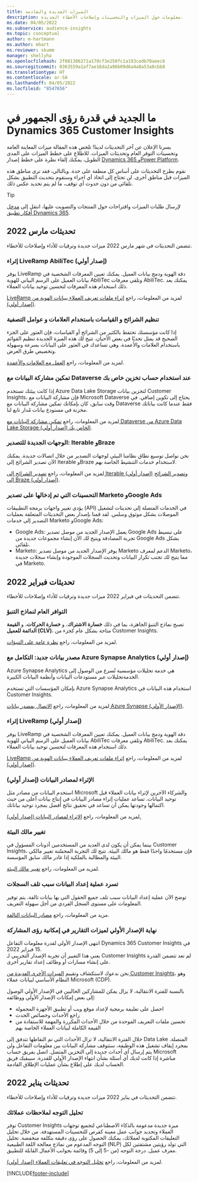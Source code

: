 ```yaml
---
title: الميزات الجديدة والقادمة
description: معلومات حول الميزات والتحسينات وإصلاحات الأخطاء الجديدة.
ms.date: 04/05/2022
ms.subservice: audience-insights
ms.topic: conceptual
author: m-hartmann
ms.author: mhart
ms.reviewer: skumm
manager: shellyha
ms.openlocfilehash: 2f081306271a170cf3e250fc1a193cedb70aeec6
ms.sourcegitcommit: 0363559a1af7ae16da2a96b09d6a4a8a53a8cbb8
ms.translationtype: HT
ms.contentlocale: ar-SA
ms.lasthandoff: 04/05/2022
ms.locfileid: "8547656"
---
```

# <a name="whats-new-in-the-audience-insights-capability-of-dynamics-365-customer-insights"></a>ما الجديد في قدرة رؤى الجمهور في Dynamics 365 Customer Insights

يسرنا الإعلان عن آخر التحديثات لدينا! تلخص هذه المقالة ميزات المعاينة العامة وتحسينات التوفر العام وتحديثات الميزات. للاطلاع على خطط الميزات على المدى الطويل، يمكنك إلقاء نظرة على خطط إصدار [Dynamics 365 وPower Platform](/dynamics365/release-plans/).

نقوم بطرح التحديثات على أساس كل منطقة على حدة. وبالتالي، فقد ترى مناطق هذه الميزات قبل مناطق أخرى. لن تحتاج إلى اتخاذ أي اجراء وسنقوم بتحديث التطبيق بشكل تلقائي من دون حدوث أي توقف، ما لم يتم تحديد عكس ذلك.

> [!TIP]
> لإرسال طلبات الميزات واقتراحات حول المنتجات والتصويت عليها، انتقل إلى [مدخل أفكار تطبيق Dynamics 365](https://experience.dynamics.com/ideas/categories/?forum=79a8c474-4e35-e911-a971-000d3a4f3343&forumName=Dynamics%20365%20Customer%20Insights).


## <a name="march-2022-updates"></a>تحديثات مارس 2022

تتضمن التحديثات في شهر مارس 2022 ميزات جديدة وترقيات للأداء وإصلاحات للأخطاء.

### <a name="liveramp-abilitec-enrichment-preview"></a>إثراء LiveRamp AbiliTec (إصدار أولي)

يوفر LiveRamp دقة الهوية ودمج بيانات العميل. يمكنك تعيين المعرفات الشخصية في بيانات العميل على الرسم البياني للهوية AbiliTec وتلقي معرفات AbiliTec. يمكنك بعد ذلك استخدام هذه المعرفات لتحسين توحيد بيانات العملاء.

لمزيد من المعلومات، راجع [‏‫إثراء ملفات تعريف العملاء ببيانات الهوية من LiveRamp (إصدار أولي)‬](enrichment-liveramp.md).

### <a name="organize-segments-and-measures-with-tags-and-filters"></a>تنظيم الشرائح و القياسات باستخدام العلامات و عوامل التصفية
إذا كانت مؤسستك تحتفظ بالكثير من الشرائح أو القياسات، فإن العثور على الجزء الصحيح قد يمثل تحديًا في بعض الأحيان. تتيح لك هذه الميزة الجديدة تنظيم القوائم باستخدام العلامات والأعمدة. وهي تساعدك في العثور على البيانات بسرعة وسهولة وتخصيص طرق العرض.

لمزيد من المعلومات، راجع [العمل مع العلامات والأعمدة](work-with-tags-columns.md).

### <a name="enable-data-sharing-with-dataverse-when-using-your-own-storage-account"></a>تمكين مشاركة البيانات مع Dataverse عند استخدام حساب تخزين خاص بك

إذا كانت بيئتك تستخدم Azure Data Lake Storage لتخزين بيانات Customer Insights، فإن مشاركة البيانات مع Microsoft Dataverse يحتاج إلى تكوين إضافي.
في وقت سابق، كان بإمكانك تمكين مشاركة البيانات مع Dataverse فقط عندما كانت بياناتك مخزنة في مستودع بيانات مُدار تابع لنا. 

لمزيد من المعلومات، راجع [تمكين مشاركة البيانات مع Dataverse من Azure Data Lake Storage الخاص بك (إصدار أولي)](manage-environments.md#enable-data-sharing-with-dataverse-from-your-own-azure-data-lake-storage-preview).

### <a name="new-export-destinations-iterable-and-braze"></a>الوجهات الجديدة للتصدير: Iterable وBraze

نحن نواصل توسيع نطاق نظامنا البيئي لوجهات التصدير من خلال اتصالات جديدة. يمكنك الآن تصدير الشرائح إلى Iterable وBraze لاستخدام خدمات التنشيط الخاصة بهم.

لمزيد من المعلومات، راجع [تصدير الشرائح إلى Iterable (إصدار أولي)](export-iterable.md) و[تصدير الشرائح إلى Braze (إصدار أولي)](export-braze.md).

### <a name="improvements-to-marketo-and-google-ads-export"></a>التحسينات التي تم إدخالها على تصدير Marketo وGoogle Ads

يؤدي تغيير واجهات برمجة التطبيقات (API) في الخدمات المتصلة إلى تحديثات لتشغيل الموصلات بشكل موثوق وسلس. لقد قمنا بإصدار بعض التحديثات المتعلقة بعمليات التصدير إلى خدمات Marketo وGoogle Ads:

- Google Ads: يعمل الإصدار الجديد من موصل تصدير Google Ads على تبسيط تجربة المصادقة ويتيح لك الآن إنشاء مجموعات جديدة من Google Ads بشكل تلقائي. 
- Marketo: يوفر الإصدار الجديد من موصل تصدير Marketo الدعم لمعرف Marketo، مما يتيح لك تجنب تكرار البيانات وتحديث السجلات الموجودة وإنشاء سجلات جديدة في Marketo. 


## <a name="february-2022-updates"></a>تحديثات فبراير 2022

تتضمن التحديثات في فبراير 2022 ميزات جديدة وترقيات للأداء وإصلاحات للأخطاء.

### <a name="general-availability-for-prediction-models"></a>التوافر العام لنماذج التنبؤ

تصبح نماذج التنبؤ الجاهزة، بما في ذلك **خسارة الاشتراك**، و **خسارة الحركات**، و **القيمة الدائمة للعميل (CLV)**، متاحة بشكل عام كجزء من Customer Insights. 

لمزيد من المعلومات، راجع [نظرة عامة على التنبؤات](predictions-overview.md).

### <a name="new-data-source-integration-with-azure-synapse-analytics-preview"></a>مصدر بيانات جديد: التكامل مع Azure Synapse Analytics (إصدار أولي)

Azure Synapse Analytics هي خدمة تحليلات مؤسسية تُسرع من الوصول إلى الخدمةتحليلات عبر مستودعات البيانات وأنظمة البيانات الكبيرة.

بإمكان المؤسسات التي تستخدم Azure Synapse Analytics استخدام هذه البيانات في Customer Insights. 

لمزيد من المعلومات، راجع [الاتصال بمصدر بيانات Azure Synapse (الإصدار الأولي)](connect-synapse.md).

### <a name="liveramp-enrichment-preview"></a>إثراء LiveRamp (إصدار أولي)

يوفر LiveRamp دقة الهوية ودمج بيانات العميل. يمكنك تعيين المعرفات الشخصية في بيانات العميل على الرسم البياني للهوية AbiliTec وتلقي معرفات AbiliTec. يمكنك بعد ذلك استخدام هذه المعرفات لتحسين توحيد بيانات العملاء.

لمزيد من المعلومات، راجع [‏‫إثراء ملفات تعريف العملاء ببيانات الهوية من LiveRamp (إصدار أولي)‬](enrichment-liveramp.md).

### <a name="enrichment-for-data-sources-preview"></a>الإثراء لمصادر البيانات (إصدار أولي)

استخدم البيانات من مصادر مثل Microsoft والشركاء الآخرين لإثراء بيانات العملاء قبل توحيد البيانات. تساعد عمليات إثراء مصادر البيانات في إنتاج بيانات أعلى من حيث اكتمالها وجودتها يمكن أن تساعد في تحقيق نتائج أفضل بمجرد توحيد بياناتك.

لمزيد من المعلومات، راجع [الإثراء لمصادر البيانات (إصدار أولي).](data-sources-enrichment.md)

### <a name="change-owner-of-environment"></a>تغيير مالك البيئة

بينما يمكن أن يكون لدى العديد من المستخدمين أذونات المسؤول في Customer Insights، فإن مستخدمًا واحدًا فقط هو مالك البيئة. تتيح لك التجربة المحسّنة تغيير مالكي البيئة والمطالبة بالملكية إذا غادر مالك سابق المؤسسة. 

لمزيد من المعلومات، راجع [تغيير مالك البيئة](manage-environments.md#change-the-owner-of-an-environment).

### <a name="data-preparation-process-lists-corruption-reason-for-corrupted-records"></a>تسرد عملية إعداد البيانات سبب تلف السجلات

توضح الآن عملية إعداد البيانات سبب تلف جميع الحقول التي بها بيانات تالفة. يتم توفير المعلومات على مستوى السجل الفردي من أجل سهولة التعريف. 

مزيد من المعلومات، راجع [مصادر البيانات التالفة](entities.md#corrupted-data-sources).

### <a name="end-of-preview-for-reporting-features-in-the-engagement-insights-capability"></a>نهاية الإصدار الأولي لميزات التقارير في إمكانية رؤى المشاركة

انتهى الإصدار الأولي لقدرة معلومات التفاعل Dynamics 365 Customer Insights في 15 فبراير 2022.  
يعني هذا التغيير أن تجربة الإصدار التجريبي لـ Customer Insights لم تعد تتضمن القدرة على إنشاء مسارات أو وظائف إعداد تقارير أخرى.

نحن ندعوك لاستكشاف وتقييم [الميزات الأخرى العديدة من Customer Insights](https://dynamics.microsoft.com/ai/customer-insights/)، وهو النظام الأساسي لبيانات عملاء Microsoft (CDP).    
 
بالنسبة للفترة الانتقالية، لا يزال يمكن للمشاركين الحاليين في الإصدار الأولي الوصول إلى بعض إمكانات الإصدار الأولي ووظائفه:

- احصل على تعليمة برمجية لإعداد موقع ويب أو تطبيق الأجهزة المحمولة 
- راجع الأحداث وخصائص الحدث 
- تحسين ملفات التعريف الموحدة من خلال الأحداث المكررة والمهمة للاستفادة من القيمة الكاملة لبيانات العملاء الخاصة بهم
  
خلال الفترة الانتقالية، لا تزال الأحداث التي تم التقاطها تتدفق إلى Data Lake المتصلة. بمجرد إيقاف تشغيل هذه الوظيفة، ستتوقف مشاركة البيانات بين معلومات التفاعل ولن يتم إرسال أي أحداث جديدة إلى التخزين المتصل.
اتصل بفريق حساب Microsoft مباشرة إذا كانت لديك أي أسئلة بشأن انتهاء الإصدار الأولي للقدرة. سيبقيك فريق الحساب لديك على إطلاع بشأن عمليات الإطلاق القادمة. 

## <a name="january-2022-updates"></a>تحديثات يناير 2022

تتضمن التحديثات في يناير 2022 ميزات جديدة وترقيات للأداء وإصلاحات للأخطاء.

### <a name="sentiment-analysis-of-your-customers-feedback"></a>تحليل التوجه لملاحظات عملائك

توفر Customer Insights ميزة جديدة مدعومة بالذكاء الاصطناعي لتجميع توجهات العملاء وتحديد جوانب عمل معينة كفرص للتحسينات المستهدفة. من خلال تحليل التعليقات المكتوبة لعملائك، يمكنك الحصول على رؤى دقيقة بتكلفة منخفضة. تحليل التوجه المدعوم من نماذج معالجة اللغة الطبيعية (NLP) التي تولد رؤيتين مشتقتين لكل معرف عميل. درجة التوجه (من -5 إلى 5) وقائمة بجوانب الأعمال القابلة للتطبيق. 

لمزيد من المعلومات، راجع [تحليل التوجه في تعليقات العملاء (إصدار أولي)](sentiment-analysis.md).


[!INCLUDE[footer-include](../includes/footer-banner.md)]